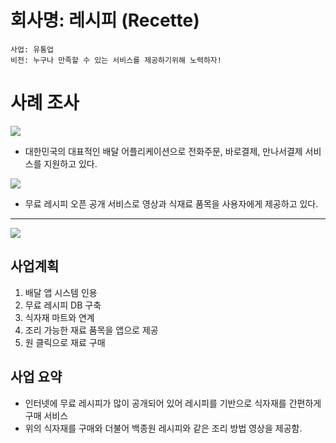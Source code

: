 # 회사명: 레시피 (Recette)

```
사업: 유통업
비전: 누구나 만족할 수 있는 서비스를 제공하기위해 노력하자!
```

# 사례 조사
<img src="https://user-images.githubusercontent.com/48713654/63310707-b5f6a000-c336-11e9-9dad-a40b02cc95b0.png">

  * 대한민국의 대표적인 배달 어플리케이션으로 전화주문, 바로결제, 만나서결제 서비스를 지원하고 있다.

<img src="https://user-images.githubusercontent.com/48713654/63310831-243b6280-c337-11e9-99d5-3e47037c89ea.jpg">

 * 무료 레시피 오픈 공개 서비스로 영상과 식재료 품목을 사용자에게 제공하고 있다.

---

<img src="https://user-images.githubusercontent.com/48713654/63309941-8b571800-c333-11e9-8c22-4889547d4562.png">

## 사업계획
  1. 배달 앱 시스템 인용
  2. 무료 레시피 DB 구축
  3. 식자재 마트와 연계
  4. 조리 가능한 재료 품목을 앱으로 제공
  5. 원 클릭으로 재료 구매

## 사업 요약
  * 인터넷에 무료 레시피가 많이 공개되어 있어 레시피를 기반으로 식자재를 간편하게 구매 서비스
  * 위의 식자재를 구매와 더불어 백종원 레시피와 같은 조리 방법 영상을 제공함.
